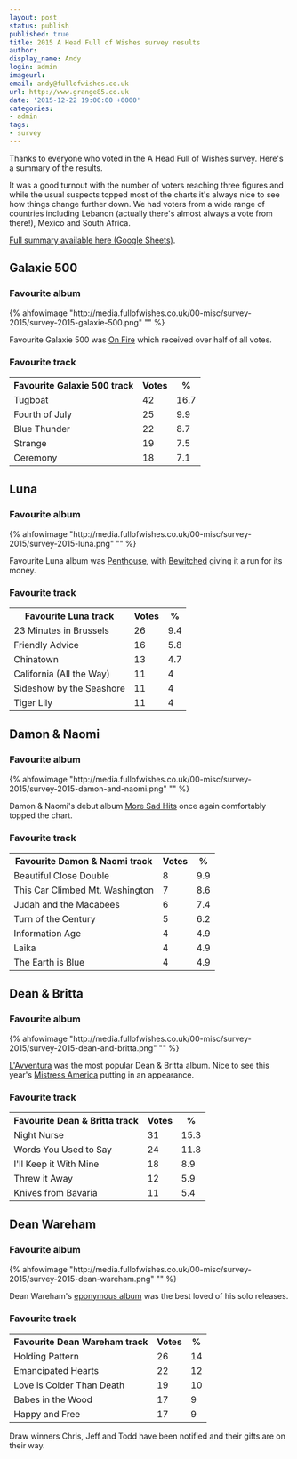 ```yaml
---
layout: post
status: publish
published: true
title: 2015 A Head Full of Wishes survey results
author:
display_name: Andy
login: admin
imageurl: 
email: andy@fullofwishes.co.uk
url: http://www.grange85.co.uk
date: '2015-12-22 19:00:00 +0000'
categories:
- admin
tags:
- survey
---
```

<p class="lead">Thanks to everyone who voted in the A Head Full of Wishes survey. Here's a summary of the results.</p>

<p>It was a good turnout with the number of voters reaching three figures and while the usual suspects topped most of the charts it's always nice to see how things change further down. We had voters from a wide range of countries including Lebanon (actually there's almost always a vote from there!), Mexico and South Africa.</p>

<p><a href="https://docs.google.com/spreadsheets/d/19GhMCRrmVpg7EjDVhPdZDfHF6TbovIYaA_Hk5HIxux8/edit?usp=sharing">Full summary available here (Google Sheets)</a>.</p>

<h2>Galaxie 500</h2>
<h3>Favourite album</h3>
{% ahfowimage "http://media.fullofwishes.co.uk/00-misc/survey-2015/survey-2015-galaxie-500.png" "" %}
<p>Favourite Galaxie 500 was <a href="http://db.fullofwishes.co.uk/galaxie-500/releases/galaxie-500-on-fire/">On Fire</a> which received over half of all votes.</p>
<h3>Favourite track</h3>
<table class="table table-striped">
<tr><th>Favourite Galaxie 500 track</th>	<th>Votes</th>	<th>%</th></tr>
<tr class="success"><td>Tugboat</td>	<td>42</td>	<td>16.7</td></tr>
<tr><td>Fourth of July</td>	<td>25</td>	<td>9.9</td></tr>
<tr><td>Blue Thunder</td>	<td>22</td>	<td>8.7</td></tr>
<tr><td>Strange</td>	<td>19</td>	<td>7.5</td></tr>
<tr><td>Ceremony</td>	<td>18</td>	<td>7.1</td></tr>
</table>
<h2>Luna</h2>
<h3>Favourite album</h3>
{% ahfowimage "http://media.fullofwishes.co.uk/00-misc/survey-2015/survey-2015-luna.png" "" %}
<p>Favourite Luna album was <a href="http://db.fullofwishes.co.uk/luna/releases/luna-penthouse/">Penthouse</a>, with <a href="http://db.fullofwishes.co.uk/luna/releases/luna-bewitched/">Bewitched</a> giving it a run for its money.</p>

<h3>Favourite track</h3>
<table class="table table-striped">
<tr><th>Favourite Luna track</th>	<th>Votes</th>	<th>%</th></tr>
<tr class="success"><td>23 Minutes in Brussels</td>	<td>26</td>	<td>9.4</td></tr>
<tr><td>Friendly Advice</td>	<td>16</td>	<td>5.8</td></tr>
<tr><td>Chinatown</td>	<td>13</td>	<td>4.7</td></tr>
<tr><td>California (All the Way)</td>	<td>11</td>	<td>4</td></tr>
<tr><td>Sideshow by the Seashore</td>	<td>11</td>	<td>4</td></tr>
<tr><td>Tiger Lily</td>	<td>11</td>	<td>4</td></tr>
</table>

<h2>Damon & Naomi</h2>
<h3>Favourite album</h3>
{% ahfowimage "http://media.fullofwishes.co.uk/00-misc/survey-2015/survey-2015-damon-and-naomi.png" "" %}
<p>Damon & Naomi's debut album <a href="http://db.fullofwishes.co.uk/damon-and-naomi/releases/damon-and-naomi-more-sad-hits/">More Sad Hits</a> once again comfortably topped the chart.</p>

<h3>Favourite track</h3>
<table class="table table-striped">
<tr><th>Favourite Damon & Naomi track</th>	<th>Votes</th>	<th>%</th></tr>
<tr class="success"><td>Beautiful Close Double</td>	<td>8</td>	<td>9.9</td></tr>
<tr><td>This Car Climbed Mt. Washington</td>	<td>7</td>	<td>8.6</td></tr>
<tr><td>Judah and the Macabees</td>	<td>6</td>	<td>7.4</td></tr>
<tr><td>Turn of the Century</td>	<td>5</td>	<td>6.2</td></tr>
<tr><td>Information Age</td>	<td>4</td>	<td>4.9</td></tr>
<tr><td>Laika</td>	<td>4</td>	<td>4.9</td></tr>
<tr><td>The Earth is Blue</td>	<td>4</td>	<td>4.9</td></tr>
</table>

<h2>Dean & Britta</h2>
<h3>Favourite album</h3>
{% ahfowimage "http://media.fullofwishes.co.uk/00-misc/survey-2015/survey-2015-dean-and-britta.png" "" %}
<p><a href="http://db.fullofwishes.co.uk/dean-and-britta/releases/dean-and-britta-lavventura/">L'Avventura</a> was the most popular Dean & Britta album. Nice to see this year's <a href="http://db.fullofwishes.co.uk/dean-and-britta/releases/dean-and-britta-mistress-america/">Mistress America</a> putting in an appearance.</p>
<h3>Favourite track</h3>

<table class="table table-striped">
<tr><th>Favourite Dean & Britta track</th>	<th>Votes</th>	<th>%</th></tr>
<tr class="success"><td>Night Nurse</td>	<td>31</td>	<td>15.3</td></tr>
<tr><td>Words You Used to Say</td>	<td>24</td>	<td>11.8</td></tr>
<tr><td>I'll Keep it With Mine</td>	<td>18</td>	<td>8.9</td></tr>
<tr><td>Threw it Away</td>	<td>12</td>	<td>5.9</td></tr>
<tr><td>Knives from Bavaria</td>	<td>11</td>	<td>5.4</td></tr>
</table>


<h2>Dean Wareham</h2>
<h3>Favourite album</h3>
{% ahfowimage "http://media.fullofwishes.co.uk/00-misc/survey-2015/survey-2015-dean-wareham.png" "" %}
<p>Dean Wareham's <a href="http://db.fullofwishes.co.uk/dean-wareham/releases/dean-wareham-dean-wareham/">eponymous album</a> was the best loved of his solo releases.</p>
<h3>Favourite track</h3>

<table class="table table-striped">
<tr><th>Favourite Dean Wareham track</th>	<th>Votes</th>	<th>%</th></tr>
<tr class="success"><td>Holding Pattern</td>	<td>26</td>	<td>14</td></tr>
<tr><td>Emancipated Hearts</td>	<td>22</td>	<td>12</td></tr>
<tr><td>Love is Colder Than Death</td>	<td>19</td>	<td>10</td></tr>
<tr><td>Babes in the Wood</td>	<td>17</td>	<td>9</td></tr>
<tr><td>Happy and Free</td>	<td>17</td>	<td>9</td></tr>
</table>

<p>Draw winners Chris, Jeff and Todd have been notified and their gifts are on their way.</p>